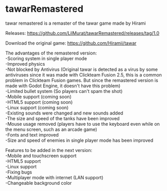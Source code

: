 # tawarRemastered

tawar remastered is a remaster of the tawar game made by Hirami

Releases: https://github.com/LilMurat/tawarRemastered/releases/tag/1.0

Download the original game: https://github.com/Hiramii/tawar

The advantages of the remastered version:  
-Scoring system in single player mode  
-Improved physics  
-Not blocked by Antivirus (Original tawar is detected as a virus by some antiviruses since it was made with Clickteam Fusion 2.5, this is a common problem in Clickteam Fusion games. But since the remastered version is made with Godot Engine, it doesn't have this problem)  
-Limited bullet system (So players can't spam the shot)  
-Mobile support (coming soon)  
-HTML5 support (coming soon)  
-Linux support (coming soon)  
-Existing sounds were changed and new sounds added  
-The size and speed of the tanks have been improved  
-Mouse usage removed (players have to use the keyboard even while on the menu screen, such as an arcade game)  
-Fonts and text improved  
-Size and speed of enemies in single player mode has been improved  

Features to be added in the next version:  
-Mobile and touchscreen support  
-HTML5 support  
-Linux support  
-Fixing bugs  
-Multiplayer mode with internet (LAN support)  
-Changeable background color  
